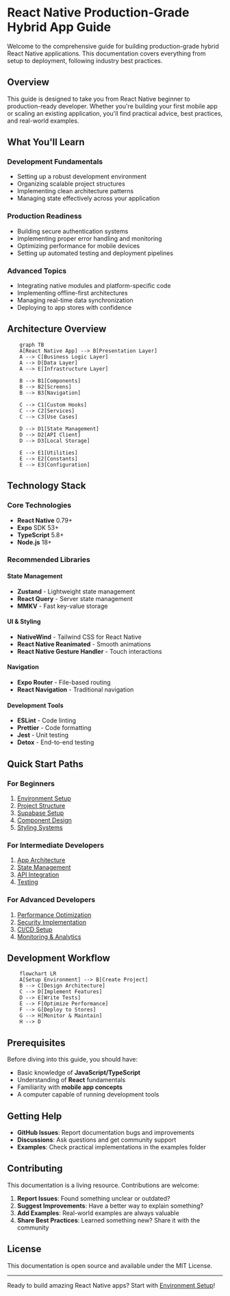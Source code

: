 # React Native Production-Grade Hybrid App Guide

Welcome to the comprehensive guide for building production-grade hybrid React Native applications. This documentation covers everything from setup to deployment, following industry best practices.

## Overview

This guide is designed to take you from React Native beginner to production-ready developer. Whether you're building your first mobile app or scaling an existing application, you'll find practical advice, best practices, and real-world examples.

## What You'll Learn

### Development Fundamentals

- Setting up a robust development environment
- Organizing scalable project structures
- Implementing clean architecture patterns
- Managing state effectively across your application

### Production Readiness

- Building secure authentication systems
- Implementing proper error handling and monitoring
- Optimizing performance for mobile devices
- Setting up automated testing and deployment pipelines

### Advanced Topics

- Integrating native modules and platform-specific code
- Implementing offline-first architectures
- Managing real-time data synchronization
- Deploying to app stores with confidence

## Architecture Overview

```mermaid
    graph TB
    A[React Native App] --> B[Presentation Layer]
    A --> C[Business Logic Layer]
    A --> D[Data Layer]
    A --> E[Infrastructure Layer]

    B --> B1[Components]
    B --> B2[Screens]
    B --> B3[Navigation]

    C --> C1[Custom Hooks]
    C --> C2[Services]
    C --> C3[Use Cases]

    D --> D1[State Management]
    D --> D2[API Client]
    D --> D3[Local Storage]

    E --> E1[Utilities]
    E --> E2[Constants]
    E --> E3[Configuration]
```

## Technology Stack

### Core Technologies

- **React Native** 0.79+
- **Expo** SDK 53+
- **TypeScript** 5.8+
- **Node.js** 18+

### Recommended Libraries

#### State Management

- **Zustand** - Lightweight state management
- **React Query** - Server state management
- **MMKV** - Fast key-value storage

#### UI & Styling

- **NativeWind** - Tailwind CSS for React Native
- **React Native Reanimated** - Smooth animations
- **React Native Gesture Handler** - Touch interactions

#### Navigation

- **Expo Router** - File-based routing
- **React Navigation** - Traditional navigation

#### Development Tools

- **ESLint** - Code linting
- **Prettier** - Code formatting
- **Jest** - Unit testing
- **Detox** - End-to-end testing

## Quick Start Paths

### For Beginners

1. [Environment Setup](setup/environment-setup.md)
2. [Project Structure](setup/project-structure.md)
3. [Supabase Setup](setup/supabase-setup.md)
4. [Component Design](architecture/component-design.md)
5. [Styling Systems](ui/styling-systems.md)

### For Intermediate Developers

1. [App Architecture](architecture/app-architecture.md)
2. [State Management](architecture/state-management.md)
3. [API Integration](data/api-integration.md)
4. [Testing](tools/testing.md)

### For Advanced Developers

1. [Performance Optimization](tools/performance.md)
2. [Security Implementation](security/authentication.md)
3. [CI/CD Setup](deployment/cicd.md)
4. [Monitoring & Analytics](monitoring/crash-reporting.md)

## Development Workflow

```mermaid
    flowchart LR
    A[Setup Environment] --> B[Create Project]
    B --> C[Design Architecture]
    C --> D[Implement Features]
    D --> E[Write Tests]
    E --> F[Optimize Performance]
    F --> G[Deploy to Stores]
    G --> H[Monitor & Maintain]
    H --> D
```

## Prerequisites

Before diving into this guide, you should have:

- Basic knowledge of **JavaScript/TypeScript**
- Understanding of **React** fundamentals
- Familiarity with **mobile app concepts**
- A computer capable of running development tools

## Getting Help

- **GitHub Issues**: Report documentation bugs and improvements
- **Discussions**: Ask questions and get community support
- **Examples**: Check practical implementations in the examples folder

## Contributing

This documentation is a living resource. Contributions are welcome:

1. **Report Issues**: Found something unclear or outdated?
2. **Suggest Improvements**: Have a better way to explain something?
3. **Add Examples**: Real-world examples are always valuable
4. **Share Best Practices**: Learned something new? Share it with the community

## License

This documentation is open source and available under the MIT License.

---

Ready to build amazing React Native apps? Start with [Environment Setup](setup/environment-setup.md)!
